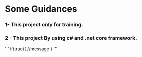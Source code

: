 # Some Guidances
### 1- This project only for training.
### 2 - This project By using c# and .net core framework.
'''
if(true){
    //message
}
'''
